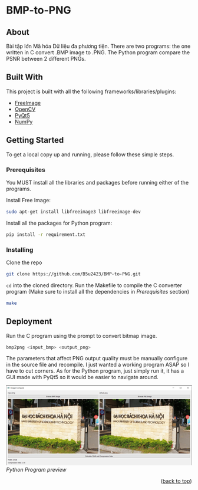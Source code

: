 <a id="readme-top"></a>

# BMP-to-PNG

## About 

Bài tập lớn Mã hóa Dữ liệu đa phương tiện. There are two programs: the one written in C convert .BMP image to .PNG. The Python program compare the PSNR between 2 different PNGs.

## Built With

This project is built with all the following frameworks/libraries/plugins:

* [FreeImage](https://freeimage.sourceforge.io/) 
* [OpenCV](https://pypi.org/project/opencv-python/)
* [PyQt5](https://pypi.org/project/PyQt5/)
* [NumPy](https://numpy.org/)

## Getting Started

To get a local copy up and running, please follow these simple steps. 

### Prerequisites

You MUST install all the libraries and packages before running either of the programs.

Install Free Image:

```bash
sudo apt-get install libfreeimage3 libfreeimage-dev
```

Install all the packages for Python program:

```bash
pip install -r requirement.txt
```

### Installing

Clone the repo

```bash
git clone https://github.com/B5u2423/BMP-to-PNG.git
```

`cd` into the cloned directory. Run the Makefile to compile the C converter program (Make sure to install all the dependencies in *Prerequisites* section)

```bash
make
```

## Deployment

Run the C program using the prompt to convert bitmap image. 

```bash
bmp2png <input_bmp> <output_png>
```

The parameters that affect PNG output quality must be manually configure in the source file and recompile. I just wanted a working program ASAP so I have to cut corners. As for the Python program, just simply run it, it has a GUI made with PyQt5 so it would be easier to navigate around.

![Python Program Demo](/assets/py-program-demo.png)
*Python Program preview*

<p align="right">(<a href="#readme-top">back to top</a>)</p>
